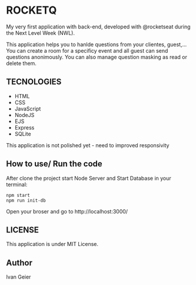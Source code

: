 # ROCKETQ

My very first application with back-end, developed with @rocketseat during the Next Level Week (NWL).

This application helps you to hanlde questions from your clientes, guest,... You can create a room for a specificy event and all guest can send questions anonimously. You can also manage question masking as read or delete them.

## TECNOLOGIES

- HTML
- CSS
- JavaScript
- NodeJS
- EJS
- Express
- SQLite

This application is not polished yet - need to improved responsivity

## How to use/ Run the code

After clone the project start Node Server and Start Database in your terminal:

```
npm start
npm run init-db
```

Open your broser and go to http://localhost:3000/

## LICENSE

This application is under MIT License.

## Author

Ivan Geier

